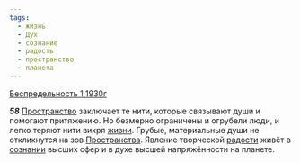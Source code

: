 ```yaml
---
tags:
  - жизнь
  - Дух
  - сознание
  - радость
  - пространство
  - планета
---
```


[Беспредельность 1 1930г](/agni/1930)

___58___
[Пространство](/tag/#пространство) заключает те нити, которые связывают души и помогают притяжению. Но безмерно ограничены и огрубели люди, и легко теряют нити вихря [жизни](/tag/#жизнь). Грубые, материальные души не откликнутся на зов [Пространства](/tag/#пространство). Явление творческой [радости](/tag/#радость) живёт в [сознании](/tag/#сознание) высших сфер и в духе высшей напряжённости на планете.